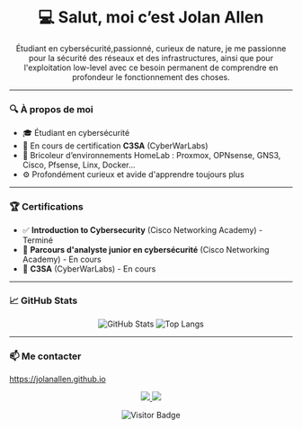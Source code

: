 <h1 align="center">💻 Salut, moi c’est Jolan Allen</h1>

<p align="center">
  Étudiant en cybersécurité,passionné, curieux de nature, je me passionne pour la sécurité des réseaux et des infrastructures, ainsi que pour l'exploitation low-level avec ce besoin permanent de comprendre en profondeur le fonctionnement des choses.
</p>


---

### 🔍 À propos de moi

- 🎓 Étudiant en cybersécurité
- 🔐 En cours de certification **C3SA** (CyberWarLabs)
- 🧰 Bricoleur d’environnements HomeLab : Proxmox, OPNsense, GNS3, Cisco, Pfsense, Linx, Docker...
- ⚙️ Profondément curieux et avide d'apprendre toujours plus
---

### 🏆 Certifications

- ✅ **Introduction to Cybersecurity** (Cisco Networking Academy) - Terminé
- 🔄 **Parcours d'analyste junior en cybersécurité** (Cisco Networking Academy) - En cours
- 🔄 **C3SA** (CyberWarLabs) - En cours
---

### 📈 GitHub Stats

<p align="center">
  <img src="https://github-readme-stats.vercel.app/api?username=JolanAllen&show_icons=true&theme=radical" alt="GitHub Stats" />
  <img src="https://github-readme-stats.vercel.app/api/top-langs/?username=JolanAllen&layout=compact&theme=radical" alt="Top Langs" />
</p>

---

### 📫 Me contacter  
<a href="https://jolanallen.github.io">https://jolanallen.github.io</a>

<p align="center">
  <a href="mailto:jolanallen34@gmail.com">
    <img src="https://img.shields.io/badge/email-D14836?style=for-the-badge&logo=gmail&logoColor=white"/>
  </a>
  <a href="https://discord.com/users/1280871895259938931">
    <img src="https://img.shields.io/badge/Discord-5865F2?style=for-the-badge&logo=discord&logoColor=white"/>
  </a>
</p>



<p align="center">
  <img src="https://visitor-badge.laobi.icu/badge?page_id=JolanAllen" alt="Visitor Badge" />
</p>
